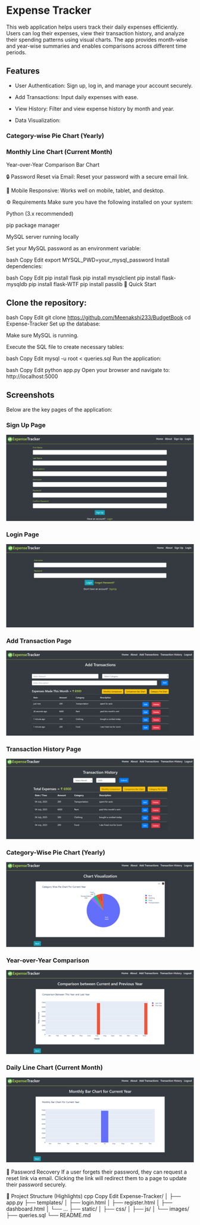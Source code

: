 # Expense Tracker
This web application helps users track their daily expenses efficiently. Users can log their expenses, view their transaction history, and analyze their spending patterns using visual charts. The app provides month-wise and year-wise summaries and enables comparisons across different time periods.

## Features
- User Authentication: Sign up, log in, and manage your account securely.

- Add Transactions: Input daily expenses with ease.

- View History: Filter and view expense history by month and year.

- Data Visualization:

### Category-wise Pie Chart (Yearly)

### Monthly Line Chart (Current Month)

Year-over-Year Comparison Bar Chart

🔒 Password Reset via Email: Reset your password with a secure email link.

📱 Mobile Responsive: Works well on mobile, tablet, and desktop.

⚙️ Requirements
Make sure you have the following installed on your system:

Python (3.x recommended)

pip package manager

MySQL server running locally

Set your MySQL password as an environment variable:

bash
Copy
Edit
export MYSQL_PWD=your_mysql_password
Install dependencies:

bash
Copy
Edit
pip install flask
pip install mysqlclient
pip install flask-mysqldb
pip install flask-WTF
pip install passlib
🚀 Quick Start
## Clone the repository:

bash
Copy
Edit
git clone https://github.com/Meenakshi233/BudgetBook
cd Expense-Tracker
Set up the database:

Make sure MySQL is running.

Execute the SQL file to create necessary tables:

bash
Copy
Edit
mysql -u root < queries.sql
Run the application:

bash
Copy
Edit
python app.py
Open your browser and navigate to: http://localhost:5000

## Screenshots
Below are the key pages of the application:

### Sign Up Page
![Sign Up Page](/static/signup.png)

### Login Page
![Login Page](static/loginPage.png)

### Add Transaction Page
![Add Transactions Page](static/addTransactions.png)

### Transaction History Page
![Transaction History Page](static/transactionHistory.png)

### Category-Wise Pie Chart (Yearly)
![Pie Chart](static/pieChart.png)

### Year-over-Year Comparison
![Yearly Comparison](static/yearlyComparison.png)

### Daily Line Chart (Current Month)
![Monthly Comparison](static/monthlyChart.png)

📧 Password Recovery
If a user forgets their password, they can request a reset link via email. Clicking the link will redirect them to a page to update their password securely.

📁 Project Structure (Highlights)
cpp
Copy
Edit
Expense-Tracker/
│
├── app.py
├── templates/
│   ├── login.html
│   ├── register.html
│   ├── dashboard.html
│   └── ...
├── static/
│   ├── css/
│   ├── js/
│   └── images/
├── queries.sql
└── README.md
